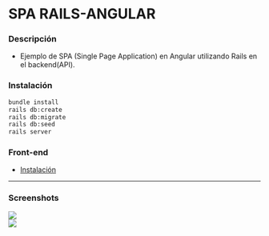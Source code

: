# SPA RAILS-ANGULAR

### Descripción 
- Ejemplo de SPA (Single Page Application) en Angular utilizando Rails en el backend(API).

### Instalación
```bash
bundle install
rails db:create
rails db:migrate
rails db:seed
rails server
```

### Front-end 
- [Instalación](https://github.com/JamesAndresCM/spa-angularonrails/tree/master/front-end)
***

### Screenshots
<img src="https://i.imgur.com/9zvRYxO.png" />
<br>
<img src="https://i.imgur.com/edYEBLq.png" />